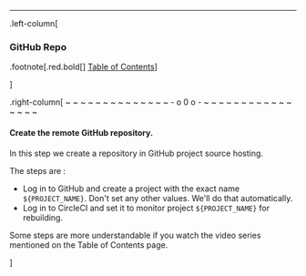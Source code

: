 ---
.left-column[
  ### GitHub Repo
.footnote[.red.bold[] [Table of Contents](./)] 
<!-- H -->]
.right-column[
~ ~ ~ ~ ~ ~ ~ ~ ~ ~ ~ ~ ~ ~ - o 0 o - ~ ~ ~ ~ ~ ~ ~ ~ ~ ~ ~ ~ ~ ~ ~ ~

#### Create the **remote** GitHub repository.

In this step we create a repository in GitHub project source hosting.

The steps are :

 - Log in to GitHub and create a project with the exact name ```${PROJECT_NAME}```. Don't set any other values. We'll do that automatically.
 - Log in to CircleCI and set it to monitor project ```${PROJECT_NAME}``` for rebuilding.

Some steps are more understandable if you watch the video series mentioned on the Table of Contents page.



<!-- B -->]

